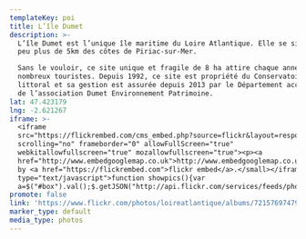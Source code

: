 ```yaml
---
templateKey: poi
title: L’île Dumet
description: >-
  L’île Dumet est l’unique île maritime du Loire Atlantique. Elle se situe à un
  peu plus de 5km des côtes de Piriac-sur-Mer. 

  Sans le vouloir, ce site unique et fragile de 8 ha attire chaque année de
  nombreux touristes. Depuis 1992, ce site est propriété du Conservatoire du
  littoral et sa gestion est assurée depuis 2013 par le Département accompagné
  de l’association Dumet Environnement Patrimoine. 
lat: 47.423179
lng: -2.621267
iframe: >-
  <iframe
  src="https://flickrembed.com/cms_embed.php?source=flickr&layout=responsive&input=72157697479885694&sort=0&by=album&theme=default&scale=fill&limit=10&skin=default&autoplay=true"
  scrolling="no" frameborder="0" allowFullScreen="true"
  webkitallowfullscreen="true" mozallowfullscreen="true"><p><a 
  href="http://www.embedgooglemap.co.uk">http://www.embedgooglemap.co.uk/</a></p><small>Powered
  by <a href="https://flickrembed.com">flickr embed</a>.</small></iframe><script
  type="text/javascript">function showpics(){var
  a=$("#box").val();$.getJSON("http://api.flickr.com/services/feeds/photos_public.gne?tags="+a+"&tagmode=any&format=json&jsoncallback=?",function(a){$("#images").hide().html(a).fadeIn("fast"),$.each(a.items,function(a,e){$("<img/>").attr("src",e.media.m).appendTo("#images")})})}</script>
promote: false
link: 'https://www.flickr.com/photos/loireatlantique/albums/72157697479885694'
marker_type: default
media_type: photos
---
```


